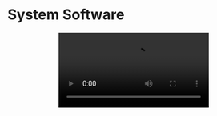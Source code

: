 # System Software
<head>
        <p align="center">
                <video>
                         <source src="https://youtu.be/v-3LcLwyYlU">
                </video>
              </p>
</head>
